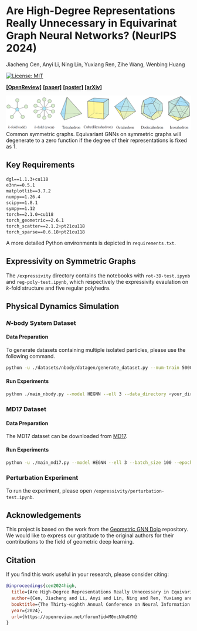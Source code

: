 # Are High-Degree Representations Really Unnecessary in Equivarinat Graph Neural Networks? (NeurIPS 2024)

Jiacheng Cen, Anyi Li, Ning Lin, Yuxiang Ren, Zihe Wang, Wenbing Huang

[![License: MIT](https://img.shields.io/badge/License-MIT-yellow.svg)](https://github.com/GLAD-RUC/HEGNN/blob/main/LICENSE)

[**[OpenReview]**](https://openreview.net/forum?id=M0ncNVuGYN) [**[paper]**](https://openreview.net/pdf?id=M0ncNVuGYN) [**[poster]**](https://neurips.cc/virtual/2024/poster/95552) [**[arXiv]**](https://arxiv.org/abs/2410.11443)

![](./assets/HEGNN-teaser.jpg)
Common symmetric graphs. Equivariant GNNs on symmetric graphs will degenerate to a zero function if the degree of their representations is fixed as 1.

## Key Requirements

```
dgl==1.1.3+cu118
e3nn==0.5.1
matplotlib==3.7.2
numpy==1.26.4
scipy==1.8.1
sympy==1.12
torch==2.1.0+cu118
torch_geometric==2.6.1
torch_scatter==2.1.2+pt21cu118
torch_sparse==0.6.18+pt21cu118
```

A more detailed Python environments is depicted in `requirements.txt`. 

## Expressivity on Symmetric Graphs

The `/expressivity` directory contains the notebooks with `rot-3D-test.ipynb` and `reg-poly-test.ipynb`, which respectively the expressivity evaulation on $k$-fold structure and five regular polyhedra. 

## Physical Dynamics Simulation

### $N$-body System Dataset

#### Data Preparation

To generate datasets containing multiple isolated particles, please use the following command.

```bash
python -u ./datasets/nbody/datagen/generate_dataset.py --num-train 5000 --seed 43 --n_isolated 5 --n_stick 0 --n_hinge 0 --n_workers 50
```

#### Run Experiments

```bash
python ./main_nbody.py --model HEGNN --ell 3 --data_directory <your_dir> --dataset_name "5_0_0"
```

### MD17 Dataset

#### Data Preparation

The MD17 dataset can be downloaded from [MD17](http://www.sgdml.org/#datasets).

#### Run Experiments

```bash
python -u ./main_md17.py --model HEGNN --ell 3 --batch_size 100 --epochs 500 --data_dir <your_dir> --delta_frame 3000 --mol "aspirin" --device --outf "md17-logs" 
```

### Perturbation Experiment

To run the experiment, please open `/expressivity/perturbation-test.ipynb`. 

## Acknowledgements

This project is based on the work from the [Geometric GNN Dojo](https://github.com/chaitjo/geometric-gnn-dojo) repository. We would like to express our gratitude to the original authors for their contributions to the field of geometric deep learning.

## Citation

If you find this work useful in your research, please consider citing:
```bibtex
@inproceedings{cen2024high,
  title={Are High-Degree Representations Really Unnecessary in Equivariant Graph Neural Networks?},
  author={Cen, Jiacheng and Li, Anyi and Lin, Ning and Ren, Yuxiang and Wang, Zihe and Huang, Wenbing},
  booktitle={The Thirty-eighth Annual Conference on Neural Information Processing Systems},
  year={2024},
  url={https://openreview.net/forum?id=M0ncNVuGYN}
}
```